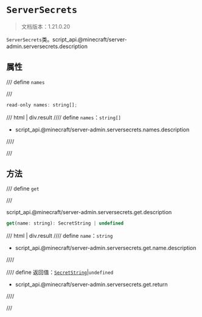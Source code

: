 # `ServerSecrets`

> 文档版本：1.21.0.20

`ServerSecrets`类。script_api.@minecraft/server-admin.serversecrets.description

## 属性

/// define
`names`


///

```js
read-only names: string[];
```

/// html | div.result
//// define
`names`：`string[]`

- script_api.@minecraft/server-admin.serversecrets.names.description


////

///


## 方法

/// define
`get`


///

script_api.@minecraft/server-admin.serversecrets.get.description

```js
get(name: string): SecretString | undefined
```

/// html | div.result
//// define
`name`：`string`

- script_api.@minecraft/server-admin.serversecrets.get.name.description


////

//// define
返回值：[`SecretString`](./secretstring.md)|`undefined`

- script_api.@minecraft/server-admin.serversecrets.get.return


////

///

